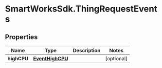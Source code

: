 # SmartWorksSdk.ThingRequestEvents

## Properties

Name | Type | Description | Notes
------------ | ------------- | ------------- | -------------
**highCPU** | [**EventHighCPU**](EventHighCPU.md) |  | [optional] 


